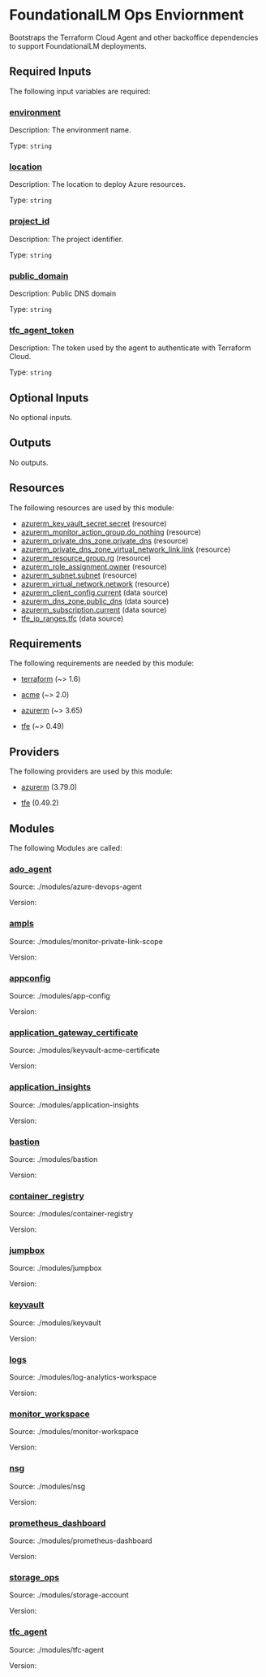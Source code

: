 # FoundationalLM Ops Enviornment

Bootstraps the Terraform Cloud Agent and other backoffice dependencies to 
support FoundationalLM deployments.
<!-- BEGIN_TF_DOCS -->


## Required Inputs

The following input variables are required:

### <a name="input_environment"></a> [environment](#input\_environment)

Description: The environment name.

Type: `string`

### <a name="input_location"></a> [location](#input\_location)

Description: The location to deploy Azure resources.

Type: `string`

### <a name="input_project_id"></a> [project\_id](#input\_project\_id)

Description: The project identifier.

Type: `string`

### <a name="input_public_domain"></a> [public\_domain](#input\_public\_domain)

Description: Public DNS domain

Type: `string`

### <a name="input_tfc_agent_token"></a> [tfc\_agent\_token](#input\_tfc\_agent\_token)

Description: The token used by the agent to authenticate with Terraform Cloud.

Type: `string`

## Optional Inputs

No optional inputs.

## Outputs

No outputs.

## Resources

The following resources are used by this module:

- [azurerm_key_vault_secret.secret](https://registry.terraform.io/providers/hashicorp/azurerm/latest/docs/resources/key_vault_secret) (resource)
- [azurerm_monitor_action_group.do_nothing](https://registry.terraform.io/providers/hashicorp/azurerm/latest/docs/resources/monitor_action_group) (resource)
- [azurerm_private_dns_zone.private_dns](https://registry.terraform.io/providers/hashicorp/azurerm/latest/docs/resources/private_dns_zone) (resource)
- [azurerm_private_dns_zone_virtual_network_link.link](https://registry.terraform.io/providers/hashicorp/azurerm/latest/docs/resources/private_dns_zone_virtual_network_link) (resource)
- [azurerm_resource_group.rg](https://registry.terraform.io/providers/hashicorp/azurerm/latest/docs/resources/resource_group) (resource)
- [azurerm_role_assignment.owner](https://registry.terraform.io/providers/hashicorp/azurerm/latest/docs/resources/role_assignment) (resource)
- [azurerm_subnet.subnet](https://registry.terraform.io/providers/hashicorp/azurerm/latest/docs/resources/subnet) (resource)
- [azurerm_virtual_network.network](https://registry.terraform.io/providers/hashicorp/azurerm/latest/docs/resources/virtual_network) (resource)
- [azurerm_client_config.current](https://registry.terraform.io/providers/hashicorp/azurerm/latest/docs/data-sources/client_config) (data source)
- [azurerm_dns_zone.public_dns](https://registry.terraform.io/providers/hashicorp/azurerm/latest/docs/data-sources/dns_zone) (data source)
- [azurerm_subscription.current](https://registry.terraform.io/providers/hashicorp/azurerm/latest/docs/data-sources/subscription) (data source)
- [tfe_ip_ranges.tfc](https://registry.terraform.io/providers/hashicorp/tfe/latest/docs/data-sources/ip_ranges) (data source)

## Requirements

The following requirements are needed by this module:

- <a name="requirement_terraform"></a> [terraform](#requirement\_terraform) (~> 1.6)

- <a name="requirement_acme"></a> [acme](#requirement\_acme) (~> 2.0)

- <a name="requirement_azurerm"></a> [azurerm](#requirement\_azurerm) (~> 3.65)

- <a name="requirement_tfe"></a> [tfe](#requirement\_tfe) (~> 0.49)

## Providers

The following providers are used by this module:

- <a name="provider_azurerm"></a> [azurerm](#provider\_azurerm) (3.79.0)

- <a name="provider_tfe"></a> [tfe](#provider\_tfe) (0.49.2)

## Modules

The following Modules are called:

### <a name="module_ado_agent"></a> [ado\_agent](#module\_ado\_agent)

Source: ./modules/azure-devops-agent

Version:

### <a name="module_ampls"></a> [ampls](#module\_ampls)

Source: ./modules/monitor-private-link-scope

Version:

### <a name="module_appconfig"></a> [appconfig](#module\_appconfig)

Source: ./modules/app-config

Version:

### <a name="module_application_gateway_certificate"></a> [application\_gateway\_certificate](#module\_application\_gateway\_certificate)

Source: ./modules/keyvault-acme-certificate

Version:

### <a name="module_application_insights"></a> [application\_insights](#module\_application\_insights)

Source: ./modules/application-insights

Version:

### <a name="module_bastion"></a> [bastion](#module\_bastion)

Source: ./modules/bastion

Version:

### <a name="module_container_registry"></a> [container\_registry](#module\_container\_registry)

Source: ./modules/container-registry

Version:

### <a name="module_jumpbox"></a> [jumpbox](#module\_jumpbox)

Source: ./modules/jumpbox

Version:

### <a name="module_keyvault"></a> [keyvault](#module\_keyvault)

Source: ./modules/keyvault

Version:

### <a name="module_logs"></a> [logs](#module\_logs)

Source: ./modules/log-analytics-workspace

Version:

### <a name="module_monitor_workspace"></a> [monitor\_workspace](#module\_monitor\_workspace)

Source: ./modules/monitor-workspace

Version:

### <a name="module_nsg"></a> [nsg](#module\_nsg)

Source: ./modules/nsg

Version:

### <a name="module_prometheus_dashboard"></a> [prometheus\_dashboard](#module\_prometheus\_dashboard)

Source: ./modules/prometheus-dashboard

Version:

### <a name="module_storage_ops"></a> [storage\_ops](#module\_storage\_ops)

Source: ./modules/storage-account

Version:

### <a name="module_tfc_agent"></a> [tfc\_agent](#module\_tfc\_agent)

Source: ./modules/tfc-agent

Version:
<!-- END_TF_DOCS -->